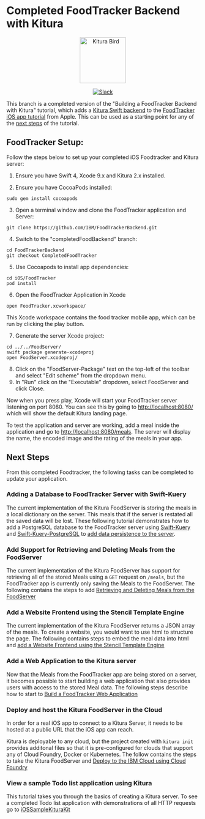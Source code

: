 # Completed FoodTracker Backend with Kitura

<p align="center">
<img src="https://www.ibm.com/cloud-computing/bluemix/sites/default/files/assets/page/catalog-swift.svg" width="120" alt="Kitura Bird">
</p>

<p align="center">
<a href= "http://swift-at-ibm-slack.mybluemix.net/">
    <img src="http://swift-at-ibm-slack.mybluemix.net/badge.svg"  alt="Slack">
</a>
</p>

This branch is a completed version of the "Building a FoodTracker Backend with Kitura" tutorial, which adds a [Kitura Swift backend](http://kitura.io) to the [FoodTracker iOS app tutorial](https://developer.apple.com/library/content/referencelibrary/GettingStarted/DevelopiOSAppsSwift/) from Apple. This can be used as a starting point for any of the [next steps](#next-steps) of the tutorial.


## FoodTracker Setup:

Follow the steps below to set up your completed iOS Foodtracker and Kitura server:

1. Ensure you have Swift 4, Xcode 9.x and Kitura 2.x installed.

2. Ensure you have CocoaPods installed:

`sudo gem install cocoapods`

3. Open a terminal window and clone the FoodTracker application and Server:

`git clone https://github.com/IBM/FoodTrackerBackend.git`

4. Switch to the "completedFoodBackend" branch:
```
cd FoodTrackerBackend
git checkout CompletedFoodTracker
```
5. Use Cocoapods to install app dependencies:
```
cd iOS/FoodTracker
pod install
```
6. Open the FoodTracker Application in Xcode
```
open FoodTracker.xcworkspace/
```
This Xcode workspace contains the food tracker mobile app, which can be run by clicking the play button.

7. Generate the server Xcode project:
```
cd ../../FoodServer/
swift package generate-xcodeproj
open FoodServer.xcodeproj/
```
8. Click on the "FoodServer-Package" text on the top-left of the toolbar and select "Edit scheme" from the dropdown menu.
9. In "Run" click on the "Executable" dropdown, select FoodServer and click Close.

Now when you press play, Xcode will start your FoodTracker server listening on port 8080. You can see this by going to [http://localhost:8080/](http://localhost:8080/ ) which will show the default Kitura landing page.

To test the application and server are working, add a meal inside the application and go to [http://localhost:8080/meals](http://localhost:8080/meals). The server will display the name, the encoded image and the rating of the meals in your app.

## Next Steps
From this completed Foodtracker, the following tasks can be completed to update your application.

### Adding a Database to FoodTracker Server with Swift-Kuery
The current implementation of the Kitura FoodServer is storing the meals in a local dictionary on the server. This meals that if the server is restated all the saved data will be lost. These following tutorial demonstrates how to add a PostgreSQL database to the FoodTracker server using [Swift-Kuery](https://github.com/IBM-Swift/Swift-Kuery) and [Swift-Kuery-PostgreSQL](https://github.com/IBM-Swift/Swift-Kuery-PostgreSQL) to [add data persistence to the server](AddDatabase.md).

### Add Support for Retrieving and Deleting Meals from the FoodServer
The current implementation of the Kitura FoodServer has support for retrieving all of the stored Meals using a `GET` request on `/meals`, but the FoodTracker app is currently only saving the Meals to the FoodServer. The following contains the steps to add [Retrieving and Deleting Meals from the FoodServer](RetrievingAndDeleting.md)

### Add a Website Frontend using the Stencil Template Engine
The current implementation of the Kitura FoodServer returns a JSON array of the meals. To create a website, you would want to use html to structure the page. The following contains steps to embed the meal data into html and [add a Website Frontend using the Stencil Template Engine](StencilFrontend.md)

### Add a Web Application to the Kitura server
Now that the Meals from the FoodTracker app are being stored on a server, it becomes possible to start building a web application that also provides users with access to the stored Meal data.
The following steps describe how to start to [Build a FoodTracker Web Application](AddWebApplication.md)

### Deploy and host the Kitura FoodServer in the Cloud
In order for a real iOS app to connect to a Kitura Server, it needs to be hosted at a public URL that the iOS app can reach.

Kitura is deployable to any cloud, but the project created with `kitura init` provides additonal files so that it is pre-configured for clouds that support any of Cloud Foundry, Docker or Kubernetes. The follow contains the steps to take the Kitura FoodServer and [Deploy to the IBM Cloud using Cloud Foundry](DeployToCloud.md)

### View a sample Todo list application using Kitura
This tutorial takes you through the basics of creating a Kitura server. To see a completed Todo list application with demonstrations of all HTTP requests go to [iOSSampleKituraKit](https://github.com/IBM-Swift/iOSSampleKituraKit)
